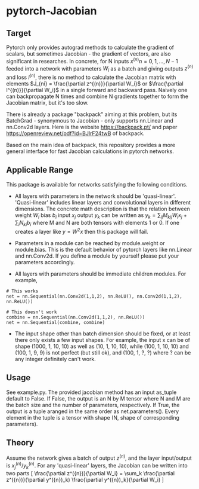 # pytorch-Jacobian


## Target
Pytorch only provides autograd methods to calculate the gradient of scalars, but sometimes Jacobian - the gradient of vectors, are also significant in researches. In concrete, for N inputs $x^{(n)} n=0,1,...,N-1$ feeded into a network with parameters $W_i$ as a batch and giving outputs $z^{(n)}$ and loss $l^{(n)}$, there is no method to calculate the Jacobian matrix with elements $J_{ni} = \frac{\partial z^{(n)}}{\partial W_i}$ or $\frac{\partial l^{(n)}}{\partial W_i}$ in a single forward and backward pass. Naively one can backpropagate N times and combine N gradients together to form the Jacobian matrix, but it's too slow.

There is already a package "backpack" aiming at this problem, but its BatchGrad - synonymous to Jacobian - only supports nn.Linear and nn.Conv2d layers. Here is the website <https://backpack.pt/> and paper <https://openreview.net/pdf?id=BJlrF24twB> of backpack.

Based on the main idea of backpack, this repository provides a more general interface for fast Jacobian calculations in pytorch networks.


## Applicable Range
This package is available for networks satisfying the following conditions.

- All layers with parameters in the network should be 'quasi-linear'. 'Quasi-linear' includes linear layers and convolutional layers in different dimensions. The concrete math description is that the relation between weight $W_i$ bias $b_i$ input $x_j$ output $y_k$ can be written as $y_k = \sum_{ij} M_{kij} W_i x_j + \sum_i N_{ki} b_i$ where M and N are both tensors with elements 1 or 0. If one creates a layer like $y = W^2 x$ then this package will fail.

- Parameters in a module can be reached by module.weight or module.bias. This is the default behavior of pytorch layers like nn.Linear and nn.Conv2d. If you define a module by yourself please put your parameters accordingly.

- All layers with parameters should be immediate children modules. For example,
``` 
# This works
net = nn.Sequential(nn.Conv2d(1,1,2), nn.ReLU(), nn.Conv2d(1,1,2), nn.ReLU()) 

# This doesn't work
combine = nn.Sequential(nn.Conv2d(1,1,2), nn.ReLU())
net = nn.Sequential(combine, combine)
```

- The input shape other than batch dimension should be fixed, or at least there only exists a few input shapes. For example, the input x can be of shape (1000, 1, 10, 10) as well as (10, 1, 10, 10), while (100, 1, 10, 10) and (100, 1, 9, 9) is not perfect (but still ok), and (100, 1, ?, ?) where ? can be any integer definitely can't work.


## Usage
See example.py. The provided jacobian method has an input as_tuple default to False. If False, the output is an N by M tensor where N and M are the batch size and the number of parameters, respectively. If True, the output is a tuple aranged in the same order as net.parameters(). Every element in the tuple is a tensor with shape (N, shape of corresponding parameters).


## Theory
Assume the network gives a batch of output $z^({n})$, and the layer input/output is $x^{(n)}_j$/$y^{(n)}_k$. For any 'quasi-linear' layers, the Jacobian can be written into two parts
\[ \frac{\partial z^({n})}{\partial W_i} = \sum_k \frac{\partial z^({n})}{\partial y^({n})_k) \frac{\partial y^({n})_k}{\partial W_i) \]
